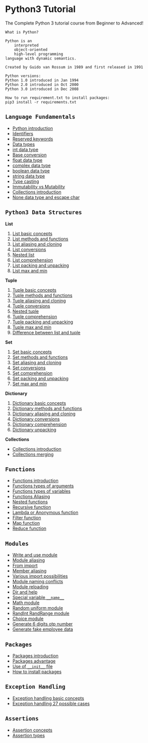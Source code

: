 # Python3 Tutorial
The Complete Python 3 tutorial course from Beginner to Advanced!

    What is Python?

    Python is an
        interpreted
        object-oriented
        high-level programming
    language with dynamic semantics.

    Created by Guido van Rossum in 1989 and first released in 1991
    
    Python versions:
    Python 1.0 introduced in Jan 1994
    Python 2.0 introduced in Oct 2000
    Python 3.0 introduced in Dec 2008
    
    How to run requirement.txt to install packages:
    pip3 install -r requirements.txt
 
## `Language Fundamentals`
* [Python introduction](language_fundamentals/01_Introduction.py)
* [Identifiers](language_fundamentals/02_Identifiers.py)
* [Reserved keywords](language_fundamentals/03_ReservedKeywords.py)
* [Data types](language_fundamentals/04_DataTypes.py)
* [int data type](language_fundamentals/05_DataTypes_Int.py)
* [Base conversion](language_fundamentals/06_BaseConversion.py)
* [float data type](language_fundamentals/07_DataTypes_Float.py)
* [complex data type](language_fundamentals/08_DataTypes_Complex.py)
* [boolean data type](language_fundamentals/09_DataTypes_Boolean.py)
* [string data type](language_fundamentals/10_DataTypes_String.py)
* [Type casting](language_fundamentals/11_TypeCasting.py)
* [Immutability vs Mutability](language_fundamentals/12_ImmutabilityVsMutability.py)
* [Collections introduction](language_fundamentals/13_Collections.py)
* [None data type and escape char](language_fundamentals/14_None_EscapeChar_Constants.py)

## `Python3 Data Structures`
**List**
1) [List basic concepts](data_structure_list/List_Basics.py)
2) [List methods and functions](data_structure_list/List_Functions.py)
3) [List aliasing and cloning](data_structure_list/List_CloningAndAliasing.py)
4) [List conversions](data_structure_list/List_ConvertingToList.py)
5) [Nested list](data_structure_list/List_NestedList.py)
6) [List comprehension](data_structure_list/List_Comprehension.py)
7) [List packing and unpacking](data_structure_list/List_PackingUnpacking.py)
8) [List max and min](data_structure_list/List_MaxMin.py)

**Tuple**
1) [Tuple basic concepts](data_structure_tuple/Tuple_Basics.py)
2) [Tuple methods and functions](data_structure_tuple/Tuple_Functions.py)
3) [Tuple aliasing and cloning](data_structure_tuple/Tuple_CloningAndAliasing.py)
4) [Tuple conversions](data_structure_tuple/Tuple_ConvertingToTuple.py)
5) [Nested tuple](data_structure_tuple/Tuple_NestedTuple.py)
6) [Tuple comprehension](data_structure_tuple/Tuple_Comprehension.py)
7) [Tuple packing and unpacking](data_structure_tuple/Tuple_PackingUnpacking.py)
8) [Tuple max and min](data_structure_tuple/Tuple_MaxMin.py)
9) [Difference between list and tuple](data_structure_tuple/Difference_ListVsTuple.py)

**Set**
1) [Set basic concepts](data_structure_set/Set_Basics.py)
2) [Set methods and functions](data_structure_set/Set_Functions.py)
3) [Set aliasing and cloning](data_structure_set/Set_CloningAndAliasing.py)
4) [Set conversions](data_structure_set/Set_ConvertingToSet.py)
5) [Set comprehension](data_structure_set/Set_Comprehension.py)
6) [Set packing and unpacking](data_structure_set/Set_PackingUnpacking.py)
7) [Set max and min](data_structure_set/Set_MaxMin.py)

**Dictionary**
1) [Dictionary basic concepts](data_structure_dictionary/Dict_Basics.py)
2) [Dictionary methods and functions](data_structure_dictionary/Dict_Functions.py)
3) [Dictionary aliasing and cloning](data_structure_dictionary/Dict_CloningAndAliasing.py)
4) [Dictionary conversions](data_structure_dictionary/Dict_Conversions.py)
5) [Dictionary comprehension](data_structure_dictionary/Dict_Comprehension.py)
6) [Dictionary unpacking](data_structure_dictionary/Dict_Unpacking.py)

**Collections**
* [Collections introduction](data_structure_collections/Collections_Introduction.py)
* [Collections merging](data_structure_collections/Collections_Merging.py)

## `Functions`
* [Functions introduction](functions/Function_Introduction.py)
* [Functions types of arguments](functions/Function_TypesOfArguments.py)
* [Functions types of variables](functions/Function_TypesOfVariables.py)
* [Functions Aliasing](functions/Functions_Aliasing.py)
* [Nested functions](functions/Functions_Nested.py)
* [Recursive function](functions/Functions_Recursive.py)
* [Lambda or Anonymous function](functions/Functions_Lambda_Anonymous.py)
* [Filter function](functions/Functions_Lambda_Filter.py)
* [Map function](functions/Functions_Map.py)
* [Reduce function](functions/Functions_Reduce.py)

## `Modules`
* [Write and use module](modules/01_WriteAndUseModule.py)
* [Module aliasing](modules/02_ModuleAliasing.py)
* [From import](modules/03_FromImport.py)
* [Member aliasing](modules/04_MemberAliasing.py)
* [Various import possibilities](modules/05_VariousImportPossibilities.py)
* [Module naming conflicts](modules/06_ModuleNamingConflicts.py)
* [Module reloading](modules/07_ModuleReloading.py)
* [Dir and help](modules/08_DirAndHelp.py)
* [Special variable `__name__`](modules/09_SpecialVariable__name__.py)
* [Math module](modules/10_MathModule.py)
* [Random uniform module](modules/11_Random_Uniform_Module.py)
* [RandInt RandRange module](modules/12_RandInt_RandRange_Module.py)
* [Choice module](modules/13_ChoiceModule.py)
* [Generate 6 digits otp number](modules/14_GenerateSixDigitsOTPNumber.py)
* [Generate fake employee data](modules/15_GenerateFakeEmployeeData.py)

## `Packages`
* [Packages introduction](packages/01_PackageIntroduction.py)
* [Packages advantage](packages/01_PackageIntroduction.py)
* [Use of `__init__` file](packages/02_UseOf__init__file.py)
* [How to install packages](packages/03_InstallPackage.py)

## `Exception Handling`
* [Exception handling basic concepts](exception_handling/Exception_Basics_Concepts.py)
* [Exception handling 27 possible cases](exception_handling/exception_handling_possible_cases)

## `Assertions`
* [Assertion concepts](assertions/Assertions_Concept.py)
* [Assertion types](assertions/Assertions_Types.py)
